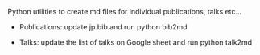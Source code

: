 Python utilities to create md files for individual publications, talks etc...

- Publications: update jp.bib and run
python bib2md

- Talks: update the list of talks on Google sheet and run
python talk2md
